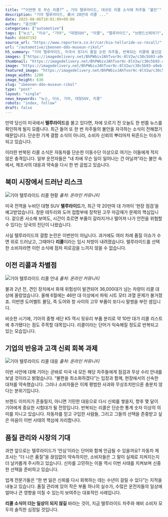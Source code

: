 ```yaml
---
title: "“이번엔 또 무슨 리콜?” … 기아 텔루라이드, 대규모 리콜 소식에 차주들 ‘불안’"
description: "기아 텔루라이드, 美서 20만대 리콜 ..."
date: 2025-08-06T10:01:09+09:00
author: "윤신애"
categories: ["automotive"]
tags: ["뉴스", "이슈", "기아", "대형SUV", "리콜", "텔루라이드", "브랜드신뢰위기", "자동차품질리스크"]
hash: dddd7192
source_url: "https://www.reportera.co.kr/car/kia-telluride-us-recall/"
url: "/automotive/ibeonen-ddo-museun-rikol/"
h5_summary: "기아 텔루라이드, 미국서 또다시 품질 논란 차주들, 반복되는 리콜에 불신감 커져"
images: ["https://imagedelivery.net/BhPWbivJAhTvor9c-8lV2w/c30c5b93-a9eb-442b-f7f5-062c02e18c00/public", "https://imagedelivery.net/BhPWbivJAhTvor9c-8lV2w/c4dd7ffb-52aa-4494-8651-9857aa419c00/public", "https://imagedelivery.net/BhPWbivJAhTvor9c-8lV2w/d8a26852-acad-4e14-e989-bd7090c7d400/public", "https://imagedelivery.net/BhPWbivJAhTvor9c-8lV2w/d967af93-41d1-4474-8bdd-3e28cc0e1c00/public"]
thumbnail: "https://imagedelivery.net/BhPWbivJAhTvor9c-8lV2w/c30c5b93-a9eb-442b-f7f5-062c02e18c00/public"
image: "https://imagedelivery.net/BhPWbivJAhTvor9c-8lV2w/c30c5b93-a9eb-442b-f7f5-062c02e18c00/public"
featured_image: "https://imagedelivery.net/BhPWbivJAhTvor9c-8lV2w/c30c5b93-a9eb-442b-f7f5-062c02e18c00/public"
image_width: 1200
image_height: 630
slug: "ibeonen-ddo-museun-rikol"
type: "post"
layout: "single"
news_keywords: "뉴스, 이슈, 기아, 대형SUV, 리콜"
robots: "index, follow"
draft: false
---
```


만약 당신이 미국에서 **텔루라이드**를 몰고 있다면, 차에 오르기 전 오늘도 한 번쯤 뉴스를 확인하게 될지 모릅니다. 최근 들어 또 한 번 차주들의 불안을 자극하는 소식이 전해졌기 때문입니다. 단순한 기계 결함 소식이 아니라, 소비자 신뢰의 뿌리마저 뒤흔드는 이슈가 되고 있습니다.

이러한 반복된 리콜 소식은 자동차를 단순한 이동수단 이상으로 여기는 이들에게 적지 않은 충격입니다. 일부 운전자들은 “내 차에 무슨 일이 일어나는 건 아닐까”라는 불안 속에서, 제조사의 대응과 약속을 다시 한 번 곱씹고 있습니다.

## 북미 시장에서 드러난 리스크

![기아 텔루라이드 리콜 현황](https://imagedelivery.net/BhPWbivJAhTvor9c-8lV2w/d967af93-41d1-4474-8bdd-3e28cc0e1c00/public)
*출처: 온라인 커뮤니티*


미국 전역을 누비던 대형 SUV **텔루라이드**가, 최근 약 20만여 대 가까이 ‘현장 점검’을 예고받았습니다. 창문 테두리와 도어 접합부에 장착된 고무 마감재가 문제의 핵심입니다. 겉으론 사소해 보여도, 시간이 흐르면 부품이 갈라지거나 떨어져 나가 안전을 위협할 수 있다는 당국의 진단이 나왔습니다.

사실 텔루라이드의 결함 논란은 이번만이 아닙니다. 과거에도 여러 차례 품질 이슈가 수면 위로 드러났고, 그때마다 **리콜**이라는 임시 처방이 내려졌습니다. 텔루라이드를 선택한 소비자라면 이런 소식에 점차 피로감을 느끼지 않을 수 없습니다.

## 이전 리콜과 차별점

![기아 텔루라이드 리콜 안내](https://imagedelivery.net/BhPWbivJAhTvor9c-8lV2w/d8a26852-acad-4e14-e989-bd7090c7d400/public)
*출처: 온라인 커뮤니티*


불과 2년 전, 견인 장치에서 화재 위험성이 발견되어 36,000대가 넘는 차량이 리콜 대상에 올랐었습니다. 올해 6월에는 46만 대 이상에서 파워 시트 모터 과열 문제가 불거졌죠. 이번엔 도어벨트 몰딩, 즉 도어와 창 사이의 고무 부품이 또다시 말썽을 부린 셈입니다.

비슷한 시기에, 기아의 중형 세단 K5 역시 뒷유리 부품 분리로 약 10만 대가 리콜 리스트에 추가됐다는 점도 주목할 대목입니다. 리콜이라는 단어가 익숙해질 정도로 반복되고 있는 모습입니다.

## 기업의 반응과 고객 신뢰 회복 과제

![기아 텔루라이드 리콜 대응](https://imagedelivery.net/BhPWbivJAhTvor9c-8lV2w/c4dd7ffb-52aa-4494-8651-9857aa419c00/public)
*출처: 온라인 커뮤니티*


이번 사안에 대해 기아는 곧바로 미국 내 모든 해당 차주들에게 점검과 무상 수리 안내를 보낼 것이라고 밝혔습니다. “불편을 최소화하겠다”는 입장과 함께, 현장에서의 신속한 대처를 약속했습니다. 그러나 소비자들은 이제 평범한 사과와 무상조치만으론 충분치 않다는 분위기입니다.

브랜드 이미지가 흔들릴지, 아니면 기민한 대응으로 다시 신뢰를 쌓을지, 향후 몇 달이 기아에게 중요한 시험대가 될 전망입니다. 반복되는 리콜은 단순한 통계 숫자 이상의 의미를 지니고 있습니다. 자동차를 믿고 구입한 사람들, 그리고 그들의 선택을 존중받고 싶은 마음이 이번 사태의 핵심에 자리합니다.

## 품질 관리와 시장의 기대

과연 앞으로는 텔루라이드가 ‘안심’이라는 단어와 함께 언급될 수 있을까요? 자동차 제조사는 “더 나은 품질”을 끊임없이 약속하지만, 소비자들은 그 말이 실제로 지켜지는지 더 날카롭게 주시하고 있습니다. 신차를 고민하는 이들 역시 이번 사태를 지켜보며 신중한 선택을 준비하고 있습니다.

업계 전문가들은 “한 번 잃은 신뢰를 다시 회복하는 데는 수년이 걸릴 수 있다”는 지적을 내놓고 있습니다. 품질 관리에 있어 작은 부품 하나의 실수가, 수많은 운전자들의 일상에 얼마나 큰 영향을 미칠 수 있는지 보여주는 대표적인 사례입니다.

**리콜 소식이 더는 일상이 되지 않길** 바라는 것이, 지금 텔루라이드 차주와 예비 소비자 모두의 솔직한 심정일 것입니다.
